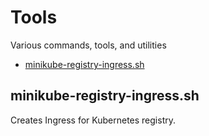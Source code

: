 # Tools
Various commands, tools, and utilities

- [minikube-registry-ingress.sh](#minikube-registry-ingresssh)

## minikube-registry-ingress.sh
Creates Ingress for Kubernetes registry.